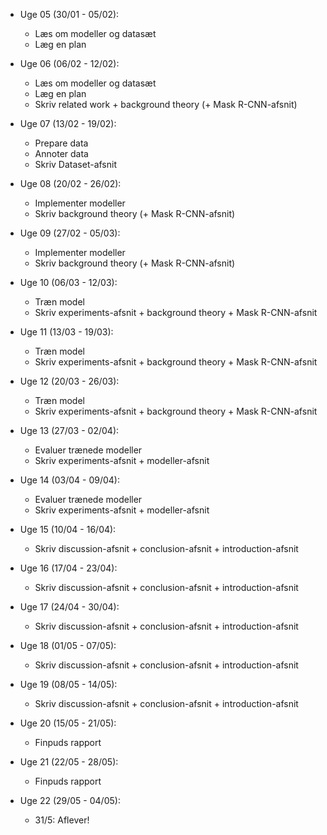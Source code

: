 -   Uge 05 (30/01 - 05/02):

    -   Læs om modeller og datasæt
    -   Læg en plan

-   Uge 06 (06/02 - 12/02):

    -   Læs om modeller og datasæt
    -   Læg en plan
    -   Skriv related work + background theory (+ Mask R-CNN-afsnit)

-   Uge 07 (13/02 - 19/02):

    -   Prepare data
    -   Annoter data
    -   Skriv Dataset-afsnit

-   Uge 08 (20/02 - 26/02):

    -   Implementer modeller
    -   Skriv background theory (+ Mask R-CNN-afsnit)

-   Uge 09 (27/02 - 05/03):

    -   Implementer modeller
    -   Skriv background theory (+ Mask R-CNN-afsnit)

-   Uge 10 (06/03 - 12/03):

    -   Træn model
    -   Skriv experiments-afsnit + background theory + Mask R-CNN-afsnit

-   Uge 11 (13/03 - 19/03):

    -   Træn model
    -   Skriv experiments-afsnit + background theory + Mask R-CNN-afsnit

-   Uge 12 (20/03 - 26/03):

    -   Træn model
    -   Skriv experiments-afsnit + background theory + Mask R-CNN-afsnit

-   Uge 13 (27/03 - 02/04):

    -   Evaluer trænede modeller
    -   Skriv experiments-afsnit + modeller-afsnit

-   Uge 14 (03/04 - 09/04):

    -   Evaluer trænede modeller
    -   Skriv experiments-afsnit + modeller-afsnit

-   Uge 15 (10/04 - 16/04):

    -   Skriv discussion-afsnit + conclusion-afsnit + introduction-afsnit

-   Uge 16 (17/04 - 23/04):

    -   Skriv discussion-afsnit + conclusion-afsnit + introduction-afsnit

-   Uge 17 (24/04 - 30/04):

    -   Skriv discussion-afsnit + conclusion-afsnit + introduction-afsnit

-   Uge 18 (01/05 - 07/05):

    -   Skriv discussion-afsnit + conclusion-afsnit + introduction-afsnit

-   Uge 19 (08/05 - 14/05):

    -   Skriv discussion-afsnit + conclusion-afsnit + introduction-afsnit

-   Uge 20 (15/05 - 21/05):

    -   Finpuds rapport

-   Uge 21 (22/05 - 28/05):

    -   Finpuds rapport

-   Uge 22 (29/05 - 04/05):
    -   31/5: Aflever!
